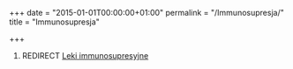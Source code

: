 +++
date = "2015-01-01T00:00:00+01:00"
permalink = "/Immunosupresja/"
title = "Immunosupresja"

+++

1.  REDIRECT [Leki immunosupresyjne](/atopedia/Leki_immunosupresyjne "wikilink")
